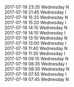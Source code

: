 2017-07-19 23:35 Wednesday  N  
2017-07-19 21:45 Wednesday  I  
2017-07-19 15:25 Wednesday  N  
2017-07-19 15:20 Wednesday  I  
2017-07-19 14:15 Wednesday  N  
2017-07-19 14:10 Wednesday  I  
2017-07-19 13:10 Wednesday  N  
2017-07-19 13:00 Wednesday  I  
2017-07-19 11:40 Wednesday  N  
2017-07-19 11:35 Wednesday  I  
2017-07-19 09:10 Wednesday  N  
2017-07-19 08:35 Wednesday  I  
2017-07-19 08:30 Wednesday  N  
2017-07-19 07:55 Wednesday  I  
2017-07-19 07:45 Wednesday  N  
